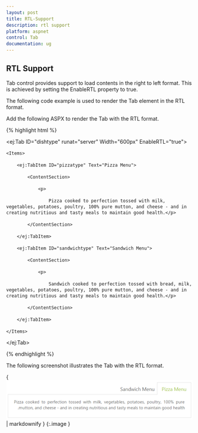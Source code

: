 ```yaml
---
layout: post
title: RTL-Support
description: rtl support
platform: aspnet
control: Tab
documentation: ug
---
```


## RTL Support

Tab control provides support to load contents in the right to left format. This is achieved by setting the EnableRTL property to true.

The following code example is used to render the Tab element in the RTL format. 

Add the following ASPX to render the Tab with the RTL format.

{% highlight html %}

<ej:Tab ID="dishtype" runat="server" Width="600px" EnableRTL="true">

    <Items>

        <ej:TabItem ID="pizzatype" Text="Pizza Menu">

            <ContentSection>

                <p>

                    Pizza cooked to perfection tossed with milk, vegetables, potatoes, poultry, 100% pure mutton, and cheese - and in creating nutritious and tasty meals to maintain good health.</p>

            </ContentSection>

        </ej:TabItem>

        <ej:TabItem ID="sandwichtype" Text="Sandwich Menu">

            <ContentSection>

                <p>

                    Sandwich cooked to perfection tossed with bread, milk, vegetables, potatoes, poultry, 100% pure mutton, and cheese - and in creating nutritious and tasty meals to maintain good health.</p>

            </ContentSection>

        </ej:TabItem>

    </Items>

</ej:Tab>





{% endhighlight %}

The following screenshot illustrates the Tab with the RTL format.

{ ![](RTL-Support_images/RTL-Support_img1.png) | markdownify }
{:.image }


